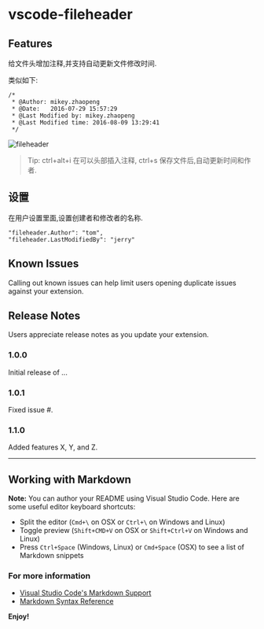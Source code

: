 # vscode-fileheader


## Features

给文件头增加注释,并支持自动更新文件修改时间.

类似如下:

```
/*
 * @Author: mikey.zhaopeng
 * @Date:   2016-07-29 15:57:29
 * @Last Modified by: mikey.zhaopeng
 * @Last Modified time: 2016-08-09 13:29:41
 */
```


![fileheader](https://github.com/zhaopengme/vscode-fileheader/raw/master/fileheader.gif)

> Tip: ctrl+alt+i 在可以头部插入注释, ctrl+s 保存文件后,自动更新时间和作者.


## 设置

在用户设置里面,设置创建者和修改者的名称.

```
"fileheader.Author": "tom",
"fileheader.LastModifiedBy": "jerry"
```


## Known Issues

Calling out known issues can help limit users opening duplicate issues against your extension.

## Release Notes

Users appreciate release notes as you update your extension.

### 1.0.0

Initial release of ...

### 1.0.1

Fixed issue #.

### 1.1.0

Added features X, Y, and Z.

-----------------------------------------------------------------------------------------------------------

## Working with Markdown

**Note:** You can author your README using Visual Studio Code.  Here are some useful editor keyboard shortcuts:

* Split the editor (`Cmd+\` on OSX or `Ctrl+\` on Windows and Linux)
* Toggle preview (`Shift+CMD+V` on OSX or `Shift+Ctrl+V` on Windows and Linux)
* Press `Ctrl+Space` (Windows, Linux) or `Cmd+Space` (OSX) to see a list of Markdown snippets

### For more information

* [Visual Studio Code's Markdown Support](http://code.visualstudio.com/docs/languages/markdown)
* [Markdown Syntax Reference](https://help.github.com/articles/markdown-basics/)

**Enjoy!**